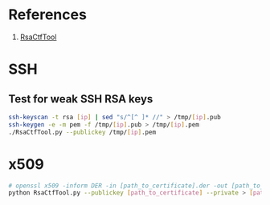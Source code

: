 # References
1. [RsaCtfTool](https://github.com/RsaCtfTool/RsaCtfTool)

# SSH
## Test for weak SSH RSA keys
```sh
ssh-keyscan -t rsa [ip] | sed "s/^[^ ]* //" > /tmp/[ip].pub
ssh-keygen -e -m pem -f /tmp/[ip].pub > /tmp/[ip].pem
./RsaCtfTool.py --publickey /tmp/[ip].pem
```

# x509
```sh
# openssl x509 -inform DER -in [path_to_certificate].der -out [path_to_certificate].pem
python RsaCtfTool.py --publickey [path_to_certificate] --private > [path_to_recovered_key]
```
